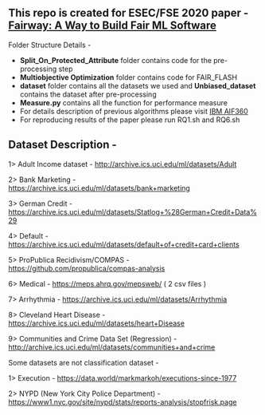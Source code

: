 
## This repo is created for ESEC/FSE 2020 paper - [Fairway: A Way to Build Fair ML Software](https://arxiv.org/abs/2003.10354)



Folder Structure Details -

* **Split_On_Protected_Attribute** folder contains code for the pre-processing step
* **Multiobjective Optimization** folder contains code for FAIR_FLASH
* **dataset** folder contains all the datasets we used and **Unbiased_dataset** contains the dataset after pre-processing
* **Measure.py** contains all the function for performance measure
* For details description of previous algorithms please visit [IBM AIF360](https://github.com/IBM/AIF360)
* For reproducing results of the paper please run RQ1.sh and RQ6.sh 







## Dataset Description - 

1> Adult Income dataset - http://archive.ics.uci.edu/ml/datasets/Adult

2> Bank Marketing - https://archive.ics.uci.edu/ml/datasets/bank+marketing

3> German Credit - https://archive.ics.uci.edu/ml/datasets/Statlog+%28German+Credit+Data%29

4> Default - https://archive.ics.uci.edu/ml/datasets/default+of+credit+card+clients


5> ProPublica Recidivism/COMPAS - https://github.com/propublica/compas-analysis

6> Medical - https://meps.ahrq.gov/mepsweb/ ( 2 csv files )

7> Arrhythmia - https://archive.ics.uci.edu/ml/datasets/Arrhythmia

8> Cleveland Heart Disease - https://archive.ics.uci.edu/ml/datasets/heart+Disease

9> Communities and Crime Data Set (Regression) - http://archive.ics.uci.edu/ml/datasets/communities+and+crime


Some datasets are not classification dataset -

1> Execution - https://data.world/markmarkoh/executions-since-1977

2> NYPD (New York City Police Department) - https://www1.nyc.gov/site/nypd/stats/reports-analysis/stopfrisk.page



